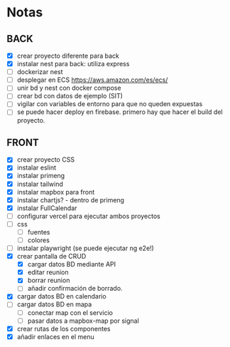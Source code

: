# Notas

## BACK

- [x] crear proyecto diferente para back
- [x] instalar nest para back: utiliza express
- [ ] dockerizar nest
- [ ] desplegar en ECS https://aws.amazon.com/es/ecs/
- [ ] unir bd y nest con docker compose
- [ ] crear bd con datos de ejemplo (SIT)
- [ ] vigilar con variables de entorno para que no queden expuestas
- [ ] se puede hacer deploy en firebase. primero hay que hacer el build del proyecto.

## FRONT

- [x] crear proyecto CSS
- [x] instalar eslint
- [x] instalar primeng
- [x] instalar tailwind
- [x] instalar mapbox para front
- [x] instalar chartjs? - dentro de primeng
- [x] instalar FullCalendar
- [ ] configurar vercel para ejecutar ambos proyectos
- [ ] css
  - [ ] fuentes
  - [ ] colores
- [ ] instalar playwright (se puede ejecutar ng e2e!)
- [x] crear pantalla de CRUD
  - [x] cargar datos BD mediante API
  - [x] editar reunion
  - [x] borrar reunion
  - [ ] añadir confirmación de borrado.
- [x] cargar datos BD en calendario
- [ ] cargar datos BD en mapa
  - [ ] conectar map con el servicio
  - [ ] pasar datos a mapbox-map por signal
- [x] crear rutas de los componentes
- [x] añadir enlaces en el menu
